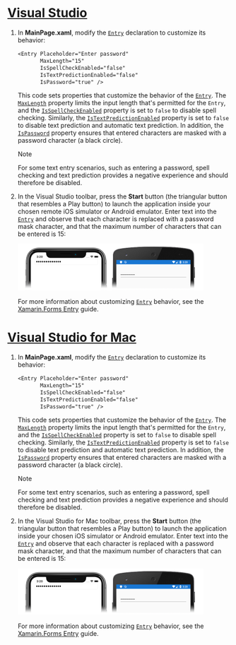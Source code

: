 # [Visual Studio](#tab/vswin)

1. In **MainPage.xaml**, modify the [`Entry`](xref:Xamarin.Forms.Entry) declaration to customize its behavior:

    ```xaml
    <Entry Placeholder="Enter password"
           MaxLength="15"
           IsSpellCheckEnabled="false"
           IsTextPredictionEnabled="false"
           IsPassword="true" />
    ```

    This code sets properties that customize the behavior of the [`Entry`](xref:Xamarin.Forms.Entry). The [`MaxLength`](xref:Xamarin.Forms.InputView.MaxLength) property limits the input length that's permitted for the `Entry`, and the [`IsSpellCheckEnabled`](xref:Xamarin.Forms.InputView.IsSpellCheckEnabled) property is set to `false` to disable spell checking. Similarly, the [`IsTextPredictionEnabled`](xref:Xamarin.Forms.Entry.IsTextPredictionEnabled) property is set to `false` to disable text prediction and automatic text prediction. In addition, the [`IsPassword`](xref:Xamarin.Forms.Entry.IsPassword) property ensures that entered characters are masked with a password character (a black circle).

    > [!NOTE]
    > For some text entry scenarios, such as entering a password, spell checking and text prediction provides a negative experience and should therefore be disabled.

1. In the Visual Studio toolbar, press the **Start** button (the triangular button that resembles a Play button) to launch the application inside your chosen remote iOS simulator or Android emulator. Enter text into the [`Entry`](xref:Xamarin.Forms.Entry) and observe that each character is replaced with a password mask character, and that the maximum number of characters that can be entered is 15:

    [![Screenshot of an Entry with text masked by password characters, on iOS and Android](../images/customize-behavior.png "Entry with masked password characters")](../images/customize-behavior-large.png#lightbox "Entry with masked password characters")

    For more information about customizing [`Entry`](xref:Xamarin.Forms.Entry) behavior, see the [Xamarin.Forms Entry](~/xamarin-forms/user-interface/text/entry.md) guide.

# [Visual Studio for Mac](#tab/vsmac)

1. In **MainPage.xaml**, modify the [`Entry`](xref:Xamarin.Forms.Entry) declaration to customize its behavior:

    ```xaml
    <Entry Placeholder="Enter password"
           MaxLength="15"
           IsSpellCheckEnabled="false"
           IsTextPredictionEnabled="false"
           IsPassword="true" />
    ```

    This code sets properties that customize the behavior of the [`Entry`](xref:Xamarin.Forms.Entry). The [`MaxLength`](xref:Xamarin.Forms.InputView.MaxLength) property limits the input length that's permitted for the `Entry`, and the [`IsSpellCheckEnabled`](xref:Xamarin.Forms.InputView.IsSpellCheckEnabled) property is set to `false` to disable spell checking. Similarly, the [`IsTextPredictionEnabled`](xref:Xamarin.Forms.Entry.IsTextPredictionEnabled) property is set to `false` to disable text prediction and automatic text prediction. In addition, the [`IsPassword`](xref:Xamarin.Forms.Entry.IsPassword) property ensures that entered characters are masked with a password character (a black circle).

    > [!NOTE]
    > For some text entry scenarios, such as entering a password, spell checking and text prediction provides a negative experience and should therefore be disabled.

1. In the Visual Studio for Mac toolbar, press the **Start** button (the triangular button that resembles a Play button) to launch the application inside your chosen iOS simulator or Android emulator. Enter text into the [`Entry`](xref:Xamarin.Forms.Entry) and observe that each character is replaced with a password mask character, and that the maximum number of characters that can be entered is 15:

    [![Screenshot of an Entry with text masked by password characters, on iOS and Android](../images/customize-behavior.png "Entry with masked password characters")](../images/customize-behavior-large.png#lightbox "Entry with masked password characters")

    For more information about customizing [`Entry`](xref:Xamarin.Forms.Entry) behavior, see the [Xamarin.Forms Entry](~/xamarin-forms/user-interface/text/entry.md) guide.
